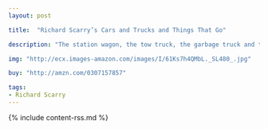```yaml
---
layout: post

title:  "Richard Scarry’s Cars and Trucks and Things That Go"

description: "The station wagon, the tow truck, the garbage truck and the bulldozer. Every manner of machinery that moves is riotously depicted in this classic favorite. As the pig family head to the beach for a picnic, they encounter every vehicle known, from the forklift to the locomotive, and many vehicles that are not as common, from the pumpkin car to the broom-o-cycle. Each detailed spread provides tremendous opportunity to make up stories and describe situations. Will Officer Flossy catch Dingo? Will Rollo Rabbit catch his runaway steamroller? And with literally hundreds of things to look at, youngsters will spend hours trying to find Goldbug on every page."

img: "http://ecx.images-amazon.com/images/I/61Ks7h4QMbL._SL480_.jpg"

buy: "http://amzn.com/0307157857"

tags:
- Richard Scarry
---
```


{% include content-rss.md %}